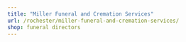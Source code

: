```yaml
---
title: "Miller Funeral and Cremation Services"
url: /rochester/miller-funeral-and-cremation-services/
shop: funeral directors
---
```

